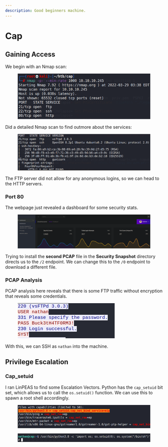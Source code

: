 ```yaml
---
description: Good beginners machine.
---
```


# Cap

## Gaining Access

We begin with an Nmap scan:

<figure><img src="../../../.gitbook/assets/image (207).png" alt=""><figcaption></figcaption></figure>

Did a detailed Nmap scan to find outmore about the services:

<figure><img src="../../../.gitbook/assets/image (218).png" alt=""><figcaption></figcaption></figure>

The FTP server did not allow for any anonymous logins, so we can head to the HTTP servers.

### Port 80

The webpage just revealed a dashboard for some security stats.

<figure><img src="../../../.gitbook/assets/image (209).png" alt=""><figcaption></figcaption></figure>

Trying to install the **second PCAP** file in the **Security Snapshot** directory directs us to the `/2` endpoint. We can change this to the `/0` endpoint to download a different file.

### PCAP Analysis

PCAP analysis here reveals that there is some FTP traffic without encryption that reveals some credentials.

<figure><img src="../../../.gitbook/assets/image (222).png" alt=""><figcaption></figcaption></figure>

With this, we can SSH as `nathan` into the machine.

## Privilege Escalation

### Cap\_setuid

I ran LinPEAS to find some Escalation Vectors. Python has the `cap_setuid` bit set, which allows us to call the `os.setuid()` function. We can use this to spawn a root shell accordingly.

<figure><img src="../../../.gitbook/assets/image (2) (1) (6) (2).png" alt=""><figcaption></figcaption></figure>

<figure><img src="../../../.gitbook/assets/image (184).png" alt=""><figcaption></figcaption></figure>
